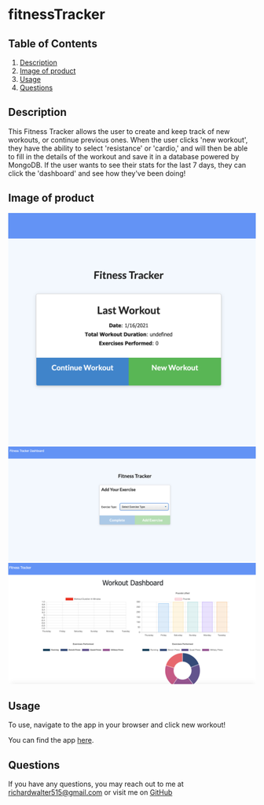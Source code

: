 # fitnessTracker

## Table of Contents
  1. [Description](#description)
  2. [Image of product](#screenshots)
  3. [Usage](#usage)
  4. [Questions](#questions)
  
  
  
## Description <a name="description"></a>
This Fitness Tracker allows the user to create and keep track of new workouts, or continue previous ones.  When the user clicks 'new workout', they have the ability to select 'resistance' or 'cardio,' and will then be able to fill in the details of the workout and save it in a database powered by MongoDB.  If the user wants to see their stats for the last 7 days, they can click the 'dashboard' and see how they've been doing!

## Image of product <a name="screenshots"></a>
![OpeningPage](Develop/Assets/OpeningPage.png)
![sampleReadMe](Develop/Assets/AddNew.png)
![sampleReadMe](Develop/Assets/Dashboard.png)


## Usage <a name="usage"></a>
To use, navigate to the app in your browser and click new workout!

You can find the app [here](https://secure-hollows-10632.herokuapp.com/).


## Questions <a name="questions"></a>
If you have any questions, you may reach out to me at richardwalter515@gmail.com
or visit me on [GitHub](https://www.github.com/richardwalter515)